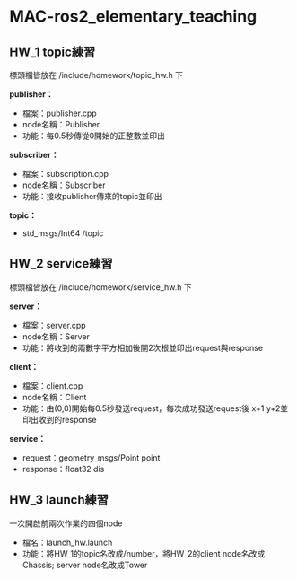 # MAC-ros2_elementary_teaching
## HW_1 topic練習
標頭檔皆放在 /include/homework/topic_hw.h 下

**publisher：**
- 檔案：publisher.cpp
- node名稱：Publisher
- 功能：每0.5秒傳從0開始的正整數並印出
  
**subscriber：**
- 檔案：subscription.cpp
- node名稱：Subscriber
- 功能：接收publisher傳來的topic並印出
  
**topic：**
- std_msgs/Int64 /topic
## HW_2 service練習
標頭檔皆放在 /include/homework/service_hw.h 下

**server：**
- 檔案：server.cpp
- node名稱：Server
- 功能：將收到的兩數字平方相加後開2次根並印出request與response
  
**client：**
- 檔案：client.cpp
- node名稱：Client
- 功能：由(0,0)開始每0.5秒發送request，每次成功發送request後 x+1 y+2並印出收到的response
  
**service：**
- request：geometry_msgs/Point point
- response：float32 dis

## HW_3 launch練習
一次開啟前兩次作業的四個node
- 檔名：launch_hw.launch
- 功能：將HW_1的topic名改成/number，將HW_2的client node名改成Chassis; server node名改成Tower
